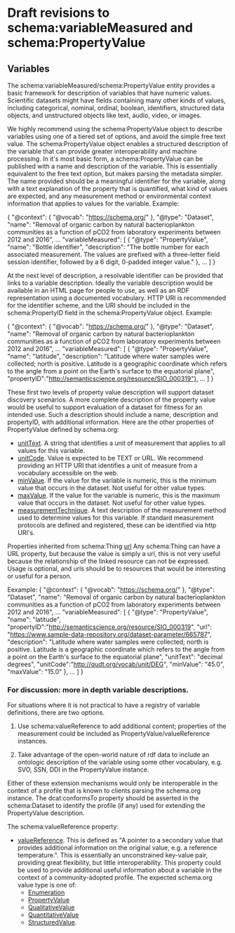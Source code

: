 # Draft revisions to schema:variableMeasured and schema:PropertyValue

## Variables

The schema:variableMeasured/schema:PropertyValue entity provides a basic framework for description of variables that have numeric values. Scientific datasets might have fields containing many other kinds of values, including categorical, nominal, ordinal, boolean, identifiers, structured data objects, and unstructured objects like text, audio, video, or images.
 
We highly recommend using the schema:PropertyValue object to describe variables using one of a tiered set of options, and avoid the simple free text value. The schema:PropertyValue object enables a structured description of  the variable that can provide greater interoperability and machine processing. 
In it's most basic form, a schema:PropertyValue can be published with a name and description of the variable. This is essentially equivalent to the free text option, but makes parsing the metadata simpler.  The name provided should be a meaningful identifier for the variable, along with a text explanation of the property that is quantified, what kind of values are expected, and any measurement method or environmental context information that applies to values for the variable. Example:

{
  "@context": {
    "@vocab": "https://schema.org/"
  },
  "@type": "Dataset",
  "name": "Removal of organic carbon by natural bacterioplankton communities as a function of pCO2 from laboratory experiments between 2012 and 2016",
  ...
  "variableMeasured": [
    {
      "@type": "PropertyValue",
      "name": "Bottle identifier",
      "description": "The bottle number for each associated measurement. The values are prefixed with a three-letter field session identifier, followed by a 6 digit, 0-padded integer value."
    },
    ...
  ]
}

At the next level of description, a resolvable identifier can be provided that links to a variable description. Ideally the variable description would be available in an HTML page for people to use, as well as an RDF representation using a documented vocabulary. HTTP URI is recommended for the identifier scheme, and the URI should be included in the schema:PropertyID field  in the schema:PropertyValue object.  Example: 

{
  "@context": {
    "@vocab": "https://schema.org/"
  },
  "@type": "Dataset",
  "name": "Removal of organic carbon by natural bacterioplankton communities as a function of pCO2 from laboratory experiments between 2012 and 2016",
  ...
  "variableMeasured": [
    {
      "@type": "PropertyValue",
      "name": "latitude",
      "description": "Latitude where water samples were collected; north is positive. Latitude is a geographic coordinate which refers to the angle from a point on the Earth's surface to the equatorial plane",
      "propertyID":"http://semanticscience.org/resource/SIO_000319"},
    ...
  ]
}

These first two levels of property value description will support dataset discovery scenarios. A more complete description of the property value would be useful to support evaluation of a dataset for fitness for an intended use. Such a description should include a name, description and propertyID, with additional information. Here are the other properties of PropertyValue defined by schema.org:
- [unitText](https://schema.org/unitText). A string that identifies a unit of measurement that applies to all values for this variable.
- [unitCode](https://schema.org/unitCode). Value is expected to be TEXT or URL. We recommend providing an HTTP URI that identifies a unit of measure from a vocabulary accessible on the web.  
- [minValue](https://schema.org/minValue). If the value for the variable is numeric, this is the minimum value that occurs in the dataset. Not useful for other value types.
- [maxValue](https://schema.org/maxValue). If the value for the variable is numeric, this is the maximum value that occurs in the dataset. Not useful for other value types.
- [measurementTechnique](https://schema.org/measurementTechnique). A text description of the measurement method used to determine values for this variable. If standard measurement protocols are defined and registered, these can be identified via http URI's.


Properties inherited from schema:Thing 
[url](https://schema.org/url) Any schema:Thing can have a URL property, but because the value is simply a url, this is not very useful because the relationship of the linked resource can not be expressed.  Usage is optional, and urls should be to resources that would be interesting or useful for a person.

Eexample:
{
  "@context": {
    "@vocab": "https://schema.org/"
  },
  "@type": "Dataset",
  "name": "Removal of organic carbon by natural bacterioplankton communities as a function of pCO2 from laboratory experiments between 2012 and 2016",
  ...
  "variableMeasured": [
    {
      "@type": "PropertyValue",
      "name": "latitude",
      "propertyID":"http://semanticscience.org/resource/SIO_000319",
      "url": "https://www.sample-data-repository.org/dataset-parameter/665787",
      "description": "Latitude where water samples were collected; north is positive. Latitude is a geographic coordinate which refers to the angle from a point on the Earth's surface to the equatorial plane",
      "unitText": "decimal degrees",
      "unitCode":"http://qudt.org/vocab/unit/DEG", 
      "minValue": "45.0",
      "maxValue": "15.0"
    },
    ...
  ]
}


### For discussion: more in depth variable descriptions.

For situations where it is not practical to have a registry of variable definitions, there are two options. 

1. Use schema:valueReference to add additional content; properties of the measurement could be included as PropertyValue/valueReference instances. 

1. Take advantage of the open-world nature of rdf data to include an ontologic description of the variable using some other vocabulary, e.g. SVO, SSN, DDI in the PropertyValue instance.

Either of these extension mechanisms would only be interoperable in the context of a profile that is known to clients parsing the schema.org instance. The dcat:conformsTo property should be asserted in the schema:Dataset to identify the profile (if any) used for extending the PropertyValue description. 

The schema:valueReference property:
- [valueReference](https://schema.org/valueReference). This is defined as "A pointer to a secondary value that provides additional information on the original value, e.g. a reference temperature.". This is essentially an unconstrained key-value pair, providing great flexibility, but little interoperability. This property could be used to provide additional useful information about a variable in the context of a community-adopted profile. The expected schema.org value type is one of:
  -  [Enumeration](https://schema.org/Enumeration)
  -  [PropertyValue](https://schema.org/PropertyValue)
  -  [QualitativeValue](https://schema.org/QualitativeValue)
  -  [QuantitativeValue](https://schema.org/QuantitativeValue)
  -  [StructuredValue](https://schema.org/StructuredValue).   
